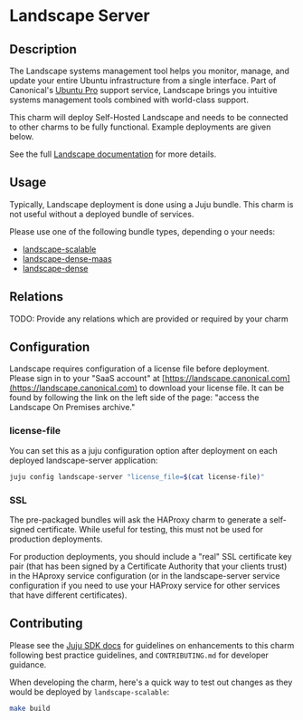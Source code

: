 # Landscape Server

## Description

The Landscape systems management tool helps you monitor, manage, and
update your entire Ubuntu infrastructure from a single interface. Part
of Canonical's [Ubuntu Pro](https://ubuntu.com/pro) support service,
Landscape brings you intuitive systems management tools combined with
world-class support.

This charm will deploy Self-Hosted Landscape and needs to be connected
to other charms to be fully functional. Example deployments are given
below.

See the full [Landscape documentation](https://ubuntu.com/landscape/docs)
for more details.

## Usage

Typically, Landscape deployment is done using a Juju bundle. This charm
is not useful without a deployed bundle of services.

Please use one of the following bundle types, depending o your needs:
  - [landscape-scalable](https://charmhub.io/landscape-scalable)
  - [landscape-dense-maas](https://charmhub.io/landscape-dense-maas)
  - [landscape-dense](https://charmhub.io/landscape-dense)


## Relations

TODO: Provide any relations which are provided or required by your charm

## Configuration

Landscape requires configuration of a license file before deployment.
Please sign in to your "SaaS account" at
[https://landscape.canonical.com](https://landscape.canonical.com) to
download your license file. It can be found by following the link on
the left side of the page: "access the Landscape On Premises archive."

### license-file

You can set this as a juju configuration option after deployment on each
deployed landscape-server application:

```bash
juju config landscape-server "license_file=$(cat license-file)"
```

### SSL

The pre-packaged bundles will ask the HAProxy charm to generate a
self-signed certificate. While useful for testing, this must not be used
for production deployments.

For production deployments, you should include a "real" SSL certificate
key pair (that has been signed by a Certificate Authority that your
clients trust) in the HAproxy service configuration (or in the
landscape-server service configuration if you need to use your HAProxy
service for other services that have different certificates).

## Contributing

Please see the [Juju SDK docs](https://juju.is/docs/sdk) for guidelines
on enhancements to this charm following best practice guidelines, and
`CONTRIBUTING.md` for developer guidance.

When developing the charm, here's a quick way to test out changes as
they would be deployed by `landscape-scalable`:

```bash
make build
```
